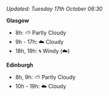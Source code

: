 *Updated: Tuesday 17th October 06:30*

**Glasgow**

* 8h: :partly_sunny: Partly Cloudy
* 9h - 17h: :cloud: Cloudy
* 18h, 19h: :cyclone: Windy (:cloud:)

**Edinburgh**

* 8h, 9h: :partly_sunny: Partly Cloudy
* 10h - 19h: :cloud: Cloudy
